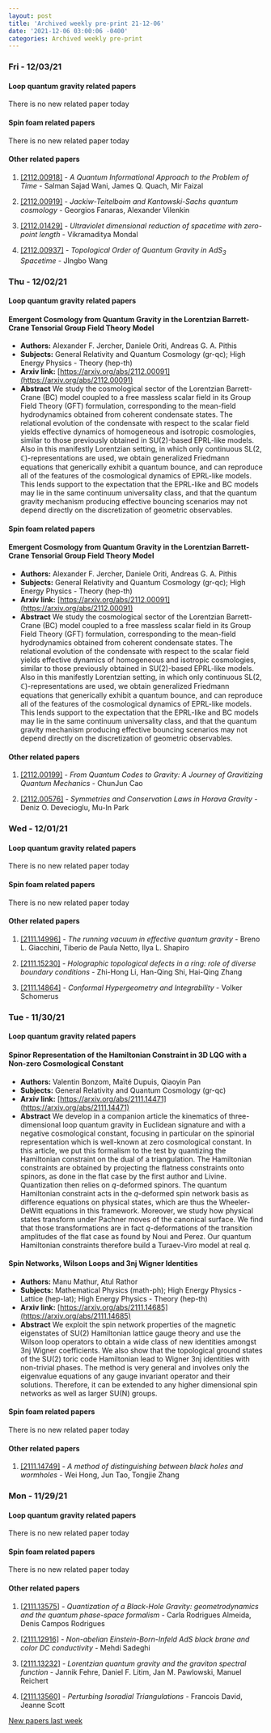 ```yaml
---
layout: post
title: 'Archived weekly pre-print 21-12-06'
date: '2021-12-06 03:00:06 -0400'
categories: Archived weekly pre-print
---
```



### Fri - 12/03/21

#### Loop quantum gravity related papers

There is no new related paper today 

#### Spin foam related papers

There is no new related paper today 



#### Other related papers

1. [[2112.00918]](https://arxiv.org/abs/2112.00918) - *A Quantum Informational Approach to the Problem of Time* - Salman Sajad Wani, James Q. Quach, Mir Faizal

1. [[2112.00919]](https://arxiv.org/abs/2112.00919) - *Jackiw-Teitelboim and Kantowski-Sachs quantum cosmology* - Georgios Fanaras, Alexander Vilenkin

1. [[2112.01429]](https://arxiv.org/abs/2112.01429) - *Ultraviolet dimensional reduction of spacetime with zero-point length* - Vikramaditya Mondal

1. [[2112.00937]](https://arxiv.org/abs/2112.00937) - *Topological Order of Quantum Gravity in $AdS_3$ Spacetime* - JIngbo Wang



### Thu - 12/02/21

#### Loop quantum gravity related papers

#### **Emergent Cosmology from Quantum Gravity in the Lorentzian Barrett-Crane  Tensorial Group Field Theory Model**
 - **Authors:** Alexander F. Jercher, Daniele Oriti, Andreas G. A. Pithis
 - **Subjects:** General Relativity and Quantum Cosmology (gr-qc); High Energy Physics - Theory (hep-th)
 - **Arxiv link:** [https://arxiv.org/abs/2112.00091](https://arxiv.org/abs/2112.00091)
 - **Abstract**
 We study the cosmological sector of the Lorentzian Barrett-Crane (BC) model coupled to a free massless scalar field in its Group Field Theory (GFT) formulation, corresponding to the mean-field hydrodynamics obtained from coherent condensate states. The relational evolution of the condensate with respect to the scalar field yields effective dynamics of homogeneous and isotropic cosmologies, similar to those previously obtained in $\text{SU}(2)$-based EPRL-like models. Also in this manifestly Lorentzian setting, in which only continuous $\text{SL}(2,\mathbb{C})$-representations are used, we obtain generalized Friedmann equations that generically exhibit a quantum bounce, and can reproduce all of the features of the cosmological dynamics of EPRL-like models. This lends support to the expectation that the EPRL-like and BC models may lie in the same continuum universality class, and that the quantum gravity mechanism producing effective bouncing scenarios may not depend directly on the discretization of geometric observables. 

#### Spin foam related papers

#### **Emergent Cosmology from Quantum Gravity in the Lorentzian Barrett-Crane  Tensorial Group Field Theory Model**
 - **Authors:** Alexander F. Jercher, Daniele Oriti, Andreas G. A. Pithis
 - **Subjects:** General Relativity and Quantum Cosmology (gr-qc); High Energy Physics - Theory (hep-th)
 - **Arxiv link:** [https://arxiv.org/abs/2112.00091](https://arxiv.org/abs/2112.00091)
 - **Abstract**
 We study the cosmological sector of the Lorentzian Barrett-Crane (BC) model coupled to a free massless scalar field in its Group Field Theory (GFT) formulation, corresponding to the mean-field hydrodynamics obtained from coherent condensate states. The relational evolution of the condensate with respect to the scalar field yields effective dynamics of homogeneous and isotropic cosmologies, similar to those previously obtained in $\text{SU}(2)$-based EPRL-like models. Also in this manifestly Lorentzian setting, in which only continuous $\text{SL}(2,\mathbb{C})$-representations are used, we obtain generalized Friedmann equations that generically exhibit a quantum bounce, and can reproduce all of the features of the cosmological dynamics of EPRL-like models. This lends support to the expectation that the EPRL-like and BC models may lie in the same continuum universality class, and that the quantum gravity mechanism producing effective bouncing scenarios may not depend directly on the discretization of geometric observables. 



#### Other related papers

1. [[2112.00199]](https://arxiv.org/abs/2112.00199) - *From Quantum Codes to Gravity: A Journey of Gravitizing Quantum  Mechanics* - ChunJun Cao

1. [[2112.00576]](https://arxiv.org/abs/2112.00576) - *Symmetries and Conservation Laws in Horava Gravity* - Deniz O. Devecioglu, Mu-In Park



### Wed - 12/01/21

#### Loop quantum gravity related papers

There is no new related paper today 

#### Spin foam related papers

There is no new related paper today 



#### Other related papers

1. [[2111.14996]](https://arxiv.org/abs/2111.14996) - *The running vacuum in effective quantum gravity* - Breno L. Giacchini, Tiberio de Paula Netto, Ilya L. Shapiro

1. [[2111.15230]](https://arxiv.org/abs/2111.15230) - *Holographic topological defects in a ring: role of diverse boundary  conditions* - Zhi-Hong Li, Han-Qing Shi, Hai-Qing Zhang

1. [[2111.14864]](https://arxiv.org/abs/2111.14864) - *Conformal Hypergeometry and Integrability* - Volker Schomerus



### Tue - 11/30/21

#### Loop quantum gravity related papers

#### **Spinor Representation of the Hamiltonian Constraint in 3D LQG with a  Non-zero Cosmological Constant**
 - **Authors:** Valentin Bonzom, Maïté Dupuis, Qiaoyin Pan
 - **Subjects:** General Relativity and Quantum Cosmology (gr-qc)
 - **Arxiv link:** [https://arxiv.org/abs/2111.14471](https://arxiv.org/abs/2111.14471)
 - **Abstract**
 We develop in a companion article the kinematics of three-dimensional loop quantum gravity in Euclidean signature and with a negative cosmological constant, focusing in particular on the spinorial representation which is well-known at zero cosmological constant. In this article, we put this formalism to the test by quantizing the Hamiltonian constraint on the dual of a triangulation. The Hamiltonian constraints are obtained by projecting the flatness constraints onto spinors, as done in the flat case by the first author and Livine. Quantization then relies on $q$-deformed spinors. The quantum Hamiltonian constraint acts in the $q$-deformed spin network basis as difference equations on physical states, which are thus the Wheeler-DeWitt equations in this framework. Moreover, we study how physical states transform under Pachner moves of the canonical surface. We find that those transformations are in fact $q$-deformations of the transition amplitudes of the flat case as found by Noui and Perez. Our quantum Hamiltonian constraints therefore build a Turaev-Viro model at real $q$. 

#### **Spin Networks, Wilson Loops and 3nj Wigner Identities**
 - **Authors:** Manu Mathur, Atul Rathor
 - **Subjects:** Mathematical Physics (math-ph); High Energy Physics - Lattice (hep-lat); High Energy Physics - Theory (hep-th)
 - **Arxiv link:** [https://arxiv.org/abs/2111.14685](https://arxiv.org/abs/2111.14685)
 - **Abstract**
 We exploit the spin network properties of the magnetic eigenstates of SU(2) Hamiltonian lattice gauge theory and use the Wilson loop operators to obtain a wide class of new identities amongst 3nj Wigner coefficients. We also show that the topological ground states of the SU(2) toric code Hamiltonian lead to Wigner 3nj identities with non-trivial phases. The method is very general and involves only the eigenvalue equations of any gauge invariant operator and their solutions. Therefore, it can be extended to any higher dimensional spin networks as well as larger SU(N) groups. 

#### Spin foam related papers

There is no new related paper today 



#### Other related papers

1. [[2111.14749]](https://arxiv.org/abs/2111.14749) - *A method of distinguishing between black holes and wormholes* - Wei Hong, Jun Tao, Tongjie Zhang



### Mon - 11/29/21

#### Loop quantum gravity related papers

There is no new related paper today 

#### Spin foam related papers

There is no new related paper today 



#### Other related papers

1. [[2111.13575]](https://arxiv.org/abs/2111.13575) - *Quantization of a Black-Hole Gravity: geometrodynamics and the quantum  phase-space formalism* - Carla Rodrigues Almeida, Denis Campos Rodrigues

1. [[2111.12916]](https://arxiv.org/abs/2111.12916) - *Non-abelian Einstein-Born-Infeld AdS black brane and color DC  conductivity* - Mehdi Sadeghi

1. [[2111.13232]](https://arxiv.org/abs/2111.13232) - *Lorentzian quantum gravity and the graviton spectral function* - Jannik Fehre, Daniel F. Litim, Jan M. Pawlowski, Manuel Reichert

1. [[2111.13560]](https://arxiv.org/abs/2111.13560) - *Perturbing Isoradial Triangulations* - Francois David, Jeanne Scott






[New papers last week]({{site.url}}/archived/weekly/pre-print/2021/11/29/archived_weekly_papers.html)